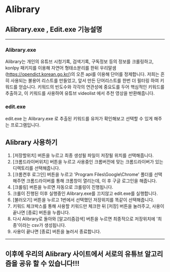 # Alibrary
## Alibrary.exe , Edit.exe 기능설명
***
### Alibrary.exe
Alibrary는 개인의 유튜브 시청기록, 검색기록, 구독정보 등의 정보를 크롤링하고, 
konlpy 패키지를 이용해 자연어 형태소분리를 한뒤 우리말샘(https://opendict.korean.go.kr/)의 오픈 api를 이용해 단어를 정제합니다.
저희는 흔히 사용되는 불용어 리스트를 만들었고, 앞서 만든 단어리스트를 한번 더 필터링 하여 키워드를 얻습니다.
키워드의 빈도수와 각각의 연관성에 중요도를 두어 핵심적인 키워드를 추출하고, 이 키워드를 사용하여 유튜브 videolist 에서 추천 영상을 반환해줍니다.

### edit.exe
edit.exe 는 Alibrary.exe 로 추출된 키워드를 유저가 확인해보고 선택할 수 있게 해주는 프로그램입니다.

## Alibrary 사용하기
1. [저장할위치] 버튼을 누르고 최종 생성될 파일이 저장될 위치를 선택해줍니다.
2. [크롬드라이버위치] 버튼을 누르고 사용중인 크롬버전에 맞는 크롬드라이버가 있는 디렉토리를 선택해줍니다.
3. [크롬켠후 로그인] 버튼을 누르고 'Program Files\Google\Chrome' 폴더를 선택해주면 크롬드라이버를 통해 크롬창이 열리는데, 이 후 구글 로그인을 해줍니다.
4. [크롤링] 버튼을 누르면 자동으로 크롤링이 진행됩니다.
5. 크롤이 진행된 이후 실행중인 Alibrary.exe를 끄지않고 edit.exe를 실행합니다.
6. [불러오기] 버튼을 누르고 1번에서 선택했던 저장위치를 똑같이 선택해줍니다.
7. 키워드 체크박스를 통해 사용할 키워드만 체크한 뒤 [저장] 버튼을 눌러주고, 사용이 끝나면 [종료] 버튼을 누릅니다.
8. 다시 Alibrary로 돌아와 [알고리즘검색] 버튼을 누르면 최종적으로 저장위치에 '최종'이라는 csv가 생성됩니다.
9. 사용이 끝나면 [종료] 버튼을 눌러서 종료합니다.

***
## 이후에 우리의 Alibrary 사이트에서 서로의 유튜브 알고리즘을 공유 할 수 있습니다!!!


